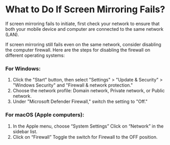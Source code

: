 # What to Do If Screen Mirroring Fails?

If screen mirroring fails to initiate, first check your network to ensure that both your mobile device and computer are connected to the same network (LAN).

If screen mirroring still fails even on the same network, consider disabling the computer firewall. Here are the steps for disabling the firewall on different operating systems:

### **For Windows:**

1. Click the "Start" button, then select "Settings" > "Update & Security" > "Windows Security" and "Firewall & network protection."
2. Choose the network profile: Domain network, Private network, or Public network.
3. Under "Microsoft Defender Firewall," switch the setting to "Off."

### **For macOS (Apple computers):**

1. In the Apple menu, choose “System Settings” Click on “Network” in the sidebar list.&#x20;
2. Click on “Firewall” Toggle the switch for Firewall to the OFF position.
